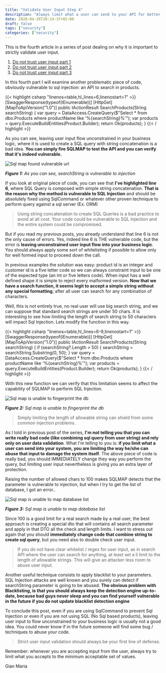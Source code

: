 ```yaml
---
title: "Validate User Input Step 4"
description: "Always limit what a user can send to your API for better security"
date: 2020-04-26T20:14:37+02:00
draft: false
tags: ["security"]
categories: ["security"]
---
```


This is the fourth article in a series of post dealing on why it is important to strictly validate user input.

1. [Do not trust user input part 1](http://www.codewrecks.com/blog/index.php/2020/01/28/do-not-trust-user-input-enforce-whitelists-narrow-allowable-input/)
1. [Do not trust user input part 2](http://www.codewrecks.com/blog/index.php/2020/01/29/do-not-trust-user-input-part-2/)
1. [Do not trust user input part 3](http://www.codewrecks.com/blog/index.php/2020/02/19/do-not-trust-user-input-part-3/)

In this fourth part I will examine another problematic piece of code, obviously vulnerable to sql injection: an API to search in products.

{{< highlight csharp "linenos=table,hl_lines=6,linenostart=1" >}}
[SwaggerResponse(typeof(IEnumerable<Product>))]
[HttpGet]
[MapToApiVersion("1.0")]
public IActionResult SearchProducts(String searchString)
{
    var query = DataAccess.CreateQuery($"Select * from dbo.Products where productName like '%{searchString}%'");
    var products = query.ExecuteBuildEntities<Product>(Product.Builder);
    return Ok(products);
}
{{< / highlight >}}

As you can see, leaving user input flow unconstrained in your business logic, where it is used to  create a SQL query with string concatenation is a bad idea. **You can simply fire SQLMAP to test the API and you can verify that it's indeed vulnerable.** 

![Sql map found vulnerable url](../images/sql-map-against-search.png)

***Figure 1:*** *As you can see, searchString is vulnerable to injection*

If you look at original piece of code, you can see that **I've highlighted line 6**, where SQL Query is composed with simple string concatenation. **That is the reason why the method is vulnerable to SQL Injection** and should be absolutely fixed using SqlCommand or whatever other proven technique to perform query against a sql server (Ex. ORM) 

> Using string concatenation to create SQL Queries is a bad practice to avoid at all cost. Your code could be vulnerable to SQL Injection and the entire system could be compromised.

But if you read my previous posts, you already understand that line 6 is not the only cause of errors. Yes, indeed line 6 is THE vulnerable code, but the error is **leaving unconstrained user input flow into your business logic**. You should always apply some sort of whitelisting if possible to allow only for well formed input to proceed down the call.

In previous examples the solution was easy: product id is an integer and customer id is a five letter code so we can always constraint input to be one of the expected type (an int or five letters code). When input has a well defined shape it is simple to reject every malformed version. **Now that we have a search function, it seems legit to accept a simple string without any special formatting**; after all user can search for any combination of characters.

Well, this is not entirely true, no real user will use big search string, and we can suppose that standard search strings are under 50 chars. It is interesting to see how limiting the length of search string to 50 characters will impact Sql Injection. Lets modify the function in this way.

{{< highlight csharp "linenos=table,hl_lines=6-9,linenostart=1" >}}
[SwaggerResponse(typeof(IEnumerable<Product>))]
[HttpGet]
[MapToApiVersion("1.0")]
public IActionResult SearchProducts(String searchString)
{
    if (searchString?.Length > 50)
    {
        searchString = searchString.Substring(0, 50);
    }
    var query = DataAccess.CreateQuery($"Select * from dbo.Products where productName like '%{searchString}%'");
    var products = query.ExecuteBuildEntities<Product>(Product.Builder);
    return Ok(products);
}
{{< / highlight >}}

With this new function we can verify that this limitation seems to affect the capability of SQLMAP to perform SQL Injection.

![Sql map is unable to fingerprint the db](../images/sqlmap-unable-to-fingerprint.png)

***Figure 2:*** *Sql map is unable to fingerprint the db*

> Simply limiting the length of allowable string can shield from some common injection problems.

As I told in previous post of the series, **I'm not telling you that you can write really bad code (like combining sql query from user string) and rely only on user data validation**. What I'm telling to you is: **if you limit what a user can send into your system, you are limiting the way he/she can abuse that input to damage the system itself**. The above piece of code is really bad, you should IMMEDIATELY change they way you perform the query, but limiting user input nevertheless is giving you an extra layer of protection.

Raising the number of allowed chars to 100 makes SQLMAP detects that the parameter is vulnerable to injection, but when I try to get the list of database, I got an error..

![Sql map is unable to map database list](../images/sqlmap-unable-to-map.png)

***Figure 3:*** *Sql map is unable to map database list*

Since 100 is a good limit for a real search made by a real user, the best approach is creating a special dto that will contains all search parameter and apply in that DTO all the check and length limits. I want to stress out again that you should **immediately change code that combine string to create sql query**, but you need also to double check user input.

> If you do not have clear whitelist / regex for user input, as in search API where the user can search for anything, at least set a li limit to the length of allowable strings. This will give an attacker less room to abuse user input.

Another useful technique consists to apply blacklist to your parameters. SQL Injection attacks are well known and you surely can detect if searchString parameter is going to be abused. **The obvious problem with Blacklisting, is that you should always keep the detection engine up-to-date, because bad guys never sleep and you can find yourself  vulnerable in the future if you do not update blacklist detection engine**

To conclude this post, even if you are using  SqlCommand to prevent Sql Injection or even if you are not using SQL (No Sql based products), leaving user input to flow unconstrained to your business logic is usually not a good idea. You could never know if in the future someone will find some bug / techniques to abuse your code.

> Strict user input validation should always be your first line of defense.

Remember: whenever you are accepting input from the user, always try to limit what you accepts to the minimum acceptable 
set of values.

Gian Maria